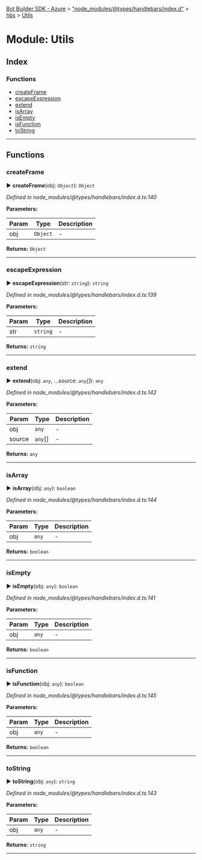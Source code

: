 [Bot Builder SDK - Azure](../README.md) > ["node_modules/@types/handlebars/index.d"](../modules/_node_modules__types_handlebars_index_d_.md) > [hbs](../modules/_node_modules__types_handlebars_index_d_.hbs.md) > [Utils](../modules/_node_modules__types_handlebars_index_d_.hbs.utils.md)



# Module: Utils

## Index

### Functions

* [createFrame](_node_modules__types_handlebars_index_d_.hbs.utils.md#createframe)
* [escapeExpression](_node_modules__types_handlebars_index_d_.hbs.utils.md#escapeexpression)
* [extend](_node_modules__types_handlebars_index_d_.hbs.utils.md#extend)
* [isArray](_node_modules__types_handlebars_index_d_.hbs.utils.md#isarray)
* [isEmpty](_node_modules__types_handlebars_index_d_.hbs.utils.md#isempty)
* [isFunction](_node_modules__types_handlebars_index_d_.hbs.utils.md#isfunction)
* [toString](_node_modules__types_handlebars_index_d_.hbs.utils.md#tostring)



---
## Functions
<a id="createframe"></a>

###  createFrame

► **createFrame**(obj: *`Object`*): `Object`



*Defined in node_modules/@types/handlebars/index.d.ts:140*



**Parameters:**

| Param | Type | Description |
| ------ | ------ | ------ |
| obj | `Object`   |  - |





**Returns:** `Object`





___

<a id="escapeexpression"></a>

###  escapeExpression

► **escapeExpression**(str: *`string`*): `string`



*Defined in node_modules/@types/handlebars/index.d.ts:139*



**Parameters:**

| Param | Type | Description |
| ------ | ------ | ------ |
| str | `string`   |  - |





**Returns:** `string`





___

<a id="extend"></a>

###  extend

► **extend**(obj: *`any`*, ...source: *`any`[]*): `any`



*Defined in node_modules/@types/handlebars/index.d.ts:142*



**Parameters:**

| Param | Type | Description |
| ------ | ------ | ------ |
| obj | `any`   |  - |
| source | `any`[]   |  - |





**Returns:** `any`





___

<a id="isarray"></a>

###  isArray

► **isArray**(obj: *`any`*): `boolean`



*Defined in node_modules/@types/handlebars/index.d.ts:144*



**Parameters:**

| Param | Type | Description |
| ------ | ------ | ------ |
| obj | `any`   |  - |





**Returns:** `boolean`





___

<a id="isempty"></a>

###  isEmpty

► **isEmpty**(obj: *`any`*): `boolean`



*Defined in node_modules/@types/handlebars/index.d.ts:141*



**Parameters:**

| Param | Type | Description |
| ------ | ------ | ------ |
| obj | `any`   |  - |





**Returns:** `boolean`





___

<a id="isfunction"></a>

###  isFunction

► **isFunction**(obj: *`any`*): `boolean`



*Defined in node_modules/@types/handlebars/index.d.ts:145*



**Parameters:**

| Param | Type | Description |
| ------ | ------ | ------ |
| obj | `any`   |  - |





**Returns:** `boolean`





___

<a id="tostring"></a>

###  toString

► **toString**(obj: *`any`*): `string`



*Defined in node_modules/@types/handlebars/index.d.ts:143*



**Parameters:**

| Param | Type | Description |
| ------ | ------ | ------ |
| obj | `any`   |  - |





**Returns:** `string`





___


